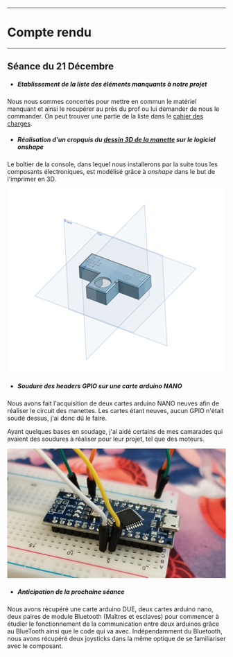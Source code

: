 *******************
# Compte rendu 
*******************
## Séance du 21 Décembre

  - ##### Etablissement de la liste des éléments manquants à notre projet
  Nous nous sommes concertés pour mettre en commun le matériel manquant et ainsi le recupérer au près du prof ou lui demander de nous le commander.
  On peut trouver une partie de la liste dans le [cahier des charges](/cahier_des_charges.md).

  - ##### Réalisation d'un cropquis du [dessin 3D de la manette](/boitier_manette) sur le logiciel *onshape*
  Le boîtier de la console, dans lequel nous installerons par la suite tous les composants électroniques, est modélisé grâce à *onshape* dans le but de l'imprimer en 3D.
  
![nes3d](/documentation/Images/nes3d2.png)

  
  - ##### Soudure des headers GPIO sur une carte arduino NANO
  Nous avons fait l'acquisition de deux cartes arduino NANO neuves afin de réaliser le circuit des manettes. Les cartes étant neuves, aucun GPIO n'était soudé
 dessus, j'ai donc dû le faire.
 
  Ayant quelques bases en soudage, j'ai aidé certains de mes camarades qui avaient des soudures à réaliser pour leur projet, tel que des moteurs.
  
![pinNanoD](/documentation/Images/pinNanoD.png)

 - ##### Anticipation de la prochaine séance

  Nous avons récupéré une carte arduino DUE, deux cartes arduino nano, deux paires de module Bluetooth (Maîtres et esclaves) pour commencer à étudier le fonctionnement de la communication entre deux arduinos grâce au BlueTooth ainsi que le code qui va avec.
  Indépendamment du Bluetooth, nous avons récupéré deux joysticks dans la même optique de se familiariser avec le composant.
